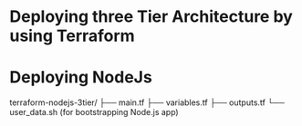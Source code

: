 <h1> Deploying three Tier Architecture by using Terraform </h1>
<h1> Deploying NodeJs </h1>

terraform-nodejs-3tier/
 ├── main.tf
 ├── variables.tf
 ├── outputs.tf
 └── user_data.sh   (for bootstrapping Node.js app)
